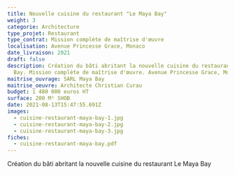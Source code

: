 ```yaml
---
title: Nouvelle cuisine du restaurant "Le Maya Bay"
weight: 3
categorie: Architecture
type_projet: Restaurant
type_contrat: Mission complète de maîtrise d'œuvre
localisation: Avenue Princesse Grace, Monaco
date_livraison: 2021
draft: false
description: Création du bâti abritant la nouvelle cuisine du restaurant Le Maya
  Bay. Mission complète de maîtrise d'œuvre. Avenue Princesse Grace, Monaco.
maitrise_ouvrage: SARL Maya Bay
maitrise_oeuvre: Architecte Christian Curau
budget: 1 480 000 euros HT
surface: 200 M² SHOB
date: 2021-08-13T15:47:55.691Z
images:
  - cuisine-restaurant-maya-bay-1.jpg
  - cuisine-restaurant-maya-bay-2.jpg
  - cuisine-restaurant-maya-bay-3.jpg
fiches:
  - cuisine-restaurant-maya-bay.pdf
---
```

Création du bâti abritant la nouvelle cuisine du restaurant Le Maya Bay
